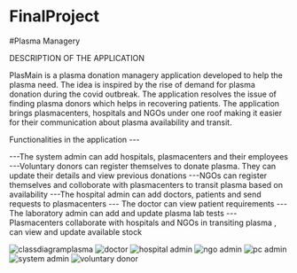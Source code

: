 # FinalProject
#Plasma Managery

DESCRIPTION OF THE APPLICATION

PlasMain is a plasma donation managery application developed to help the plasma need. The idea is inspired by the rise of demand for plasma donation
 during the covid outbreak. The application resolves the issue of finding plasma donors which helps in recovering patients. 
The application brings plasmacenters, hospitals and NGOs under one roof making it easier for their communication about plasma availability and transit. 

Functionalities in the application ---

---The system admin can add hospitals, plasmacenters and their employees
---Voluntary donors can register themselves to donate plasma. They can update their details and view previous donations
---NGOs can register themselves and colloborate with plasmacenters to transit plasma based on availability
---The hospital admin can add doctors, patients and send requests to plasmacenters
--- The doctor can view patient requirements
---The laboratory admin can add and update plasma lab tests
---Plasmacenters collaborate with hospitals and NGOs in transiting plasma , can view and update available stock

![classdiagramplasma](https://user-images.githubusercontent.com/114441676/206962878-efcb2b75-f0e6-4701-8133-6058dbf04b17.jpg)
![doctor](https://user-images.githubusercontent.com/114441676/206962926-012706b0-ecac-4b4d-ae5b-34a2efac025c.jpg)
![hospital admin](https://user-images.githubusercontent.com/114441676/206962927-14e839c6-601d-41ce-872e-f37842bb0ed9.jpg)
![ngo admin](https://user-images.githubusercontent.com/114441676/206962929-579a6f35-0865-450f-a659-7f5e575cdb62.jpg)
![pc admin](https://user-images.githubusercontent.com/114441676/206962930-5b868ce3-f4bc-496c-a4b6-73933937c37b.jpg)
![system admin](https://user-images.githubusercontent.com/114441676/206962931-e866650b-cec4-4499-b468-1551a1a6cd48.jpg)
![voluntary donor](https://user-images.githubusercontent.com/114441676/206962933-04db000a-f100-486c-88bc-f93e71b87bca.jpg)






